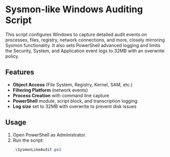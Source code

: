 # Sysmon-like Windows Auditing Script

This script configures Windows to capture detailed audit events on processes, files, registry, network connections, and more, closely mirroring Sysmon functionality. It also sets PowerShell advanced logging and limits the Security, System, and Application event logs to 32MB with an overwrite policy.

## Features
- **Object Access** (File System, Registry, Kernel, SAM, etc.)  
- **Filtering Platform** (network events)  
- **Process Creation** with command line capture  
- **PowerShell** module, script block, and transcription logging  
- **Log size** set to 32MB with overwrite to prevent disk issues  

## Usage
1. Open PowerShell as Administrator.  
2. Run the script:
   ```powershell
   .\SysmonLikeAudit.ps1
